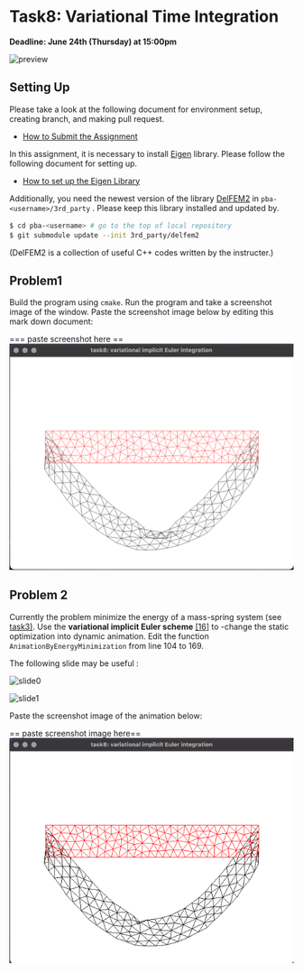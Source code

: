 # Task8: Variational Time Integration 

**Deadline: June 24th (Thursday) at 15:00pm**

![preview](preview.png)

## Setting Up

Please take a look at the following document for environment setup, creating branch, and making pull request.

- [How to Submit the Assignment](../doc/submit.md)

In this assignment, it is necessary to install [Eigen](https://eigen.tuxfamily.org/index.php?title=Main_Page) library. Please follow the following document for setting up.    

- [How to set up the Eigen Library](../doc/setup_eigen.md)  


Additionally, you need the newest version of the library [DelFEM2](https://github.com/nobuyuki83/delfem2) in `pba-<username>/3rd_party` . Please keep this library installed and updated by. 

```bash
$ cd pba-<username> # go to the top of local repository
$ git submodule update --init 3rd_party/delfem2
```

(DelFEM2 is a collection of useful C++ codes written by the instructer.)



## Problem1

Build the program using `cmake`. Run the program and take a screenshot image of the window. Paste the screenshot image below by editing this mark down document:

=== paste screenshot here ==
![Problem1](Problem1.png)




## Problem 2

Currently the problem minimize the energy of a mass-spring system (see [task3)](../task3). Use the **variational implicit Euler scheme** [[16]](http://www.nobuyuki-umetani.com/scribble/variational_integration.pdf) to -change the static optimization into dynamic animation. Edit the function `AnimationByEnergyMinimization`  from line 104 to 169.

The following slide may be useful :

![slide0](slide0.png)

![slide1](slide1.png)



Paste the screenshot image of the animation below:

== paste screenshot image here==
![Problem2](Problem2.png)
